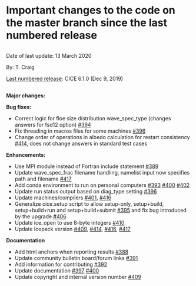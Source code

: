 # Important changes to the code on the master branch since the last numbered release
 
## 

Date of last update:  13 March 2020

By:  T. Craig

[Last numbered release](https://github.com/CICE-Consortium/CICE/releases): CICE 6.1.0 (Dec 9, 2019)

## 

**Major changes:**

**Bug fixes:**
* Correct logic for floe size distribution wave_spec_type (changes answers for fsd12 option) [#394](https://github.com/CICE-Consortium/CICE/pull/394)
* Fix threading in macros files for some machines [#396](https://github.com/CICE-Consortium/CICE/pull/396)
* Change order of operations in albedo calculation for restart consistency [#414](https://github.com/CICE-Consortium/CICE/pull/414), does not change answers in standard test cases


**Enhancements:**
* Use MPI module instead of Fortran include statement [#389](https://github.com/CICE-Consortium/CICE/pull/389)
* Update wave_spec_frac filename handling, namelist input now specifies path and filename [#417](https://github.com/CICE-Consortium/CICE/pull/417)
* Add conda environment to run on personal computers [#393](https://github.com/CICE-Consortium/CICE/pull/393) [#400](https://github.com/CICE-Consortium/CICE/pull/400) [#402](https://github.com/CICE-Consortium/CICE/pull/402)
* Update run status output based on diag_type setting [#396](https://github.com/CICE-Consortium/CICE/pull/396)
* Update machines/compilers [#401](https://github.com/CICE-Consortium/CICE/pull/401), [#416](https://github.com/CICE-Consortium/CICE/pull/416)
* Generalize cice.setup script to allow setup-only, setup+build, setup+build+run and setup+build+submit [#395](https://github.com/CICE-Consortium/CICE/pull/395) and fix bug introduced by the upgrade [#406](https://github.com/CICE-Consortium/CICE/pull/406)
* Update ice_open to use 8-byte integers [#410](https://github.com/CICE-Consortium/CICE/pull/410)
* Update Icepack version [#409](https://github.com/CICE-Consortium/CICE/pull/409), [#414](https://github.com/CICE-Consortium/CICE/pull/414), [#416](https://github.com/CICE-Consortium/CICE/pull/416), [#417](https://github.com/CICE-Consortium/CICE/pull/417)

**Documentation**
* Add html anchors when reporting results [#388](https://github.com/CICE-Consortium/CICE/pull/388)
* Update community bulletin board/forum links [#391](https://github.com/CICE-Consortium/CICE/pull/391)
* Add information for contributing [#392](https://github.com/CICE-Consortium/CICE/pull/392)
* Update documentation [#397](https://github.com/CICE-Consortium/CICE/pull/397) [#400](https://github.com/CICE-Consortium/CICE/pull/400)
* Update copyright and internal version number [#409](https://github.com/CICE-Consortium/CICE/pull/409)